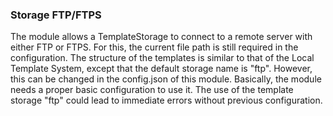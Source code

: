 ### Storage FTP/FTPS

The module allows a TemplateStorage to connect to a remote server with either FTP or FTPS. For this,
the current file path is still required in the configuration. The structure of the templates is similar to that of the Local Template System,
except that the default storage name is "ftp". However, this can be changed in the config.json of this module. Basically, the module needs a proper basic
configuration to use it. The use of the template storage "ftp" could lead to immediate errors without previous configuration.